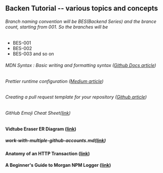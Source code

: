 ## Backen Tutorial -- various topics and concepts

###### Branch naming convention will be BES(Backend Series) and the brance count, starting from 001. So the branches will be

- BES-001
- BES-002
- BES-003 and so on

###### MDN Syntax : Basic writing and formatting syntax ([Github Docs article](https://docs.github.com/en/get-started/writing-on-github/getting-started-with-writing-and-formatting-on-github/basic-writing-and-formatting-syntax#referencing-issues-and-pull-requests))

###### Prettier runtime configuration ([Medium article](https://javascript.plainenglish.io/exploring-the-core-a-series-on-understanding-the-root-of-a-node-project-prettier-2e199c9350f5))

###### Creating a pull request template for your repository ([Github article](https://docs.github.com/en/communities/using-templates-to-encourage-useful-issues-and-pull-requests/creating-a-pull-request-template-for-your-repository))

###### GitHub Emoji Cheat Sheet([link](https://gist.github.com/mayurchhapra/3508291362c42d983fe5774e71f70207))

#### Vidtube Eraser ER Diagram ([link](https://app.eraser.io/workspace/iLd1OqJTOJNNvgtp2Ibt?origin=share))

##### work-with-multiple-github-accounts.md([link](https://gist.github.com/rahularity/86da20fe3858e6b311de068201d279e3))

#### Anatomy of an HTTP Transaction ([link](https://nodejs.org/en/learn/modules/anatomy-of-an-http-transaction))

#### A Beginner's Guide to Morgan NPM Logger ([link](https://www.atatus.com/blog/a-beginners-guide-to-morgan-npm-logger/))
